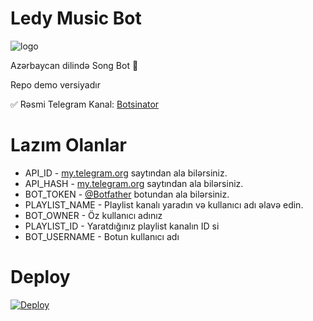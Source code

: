# Ledy Music Bot

![logo](https://telegra.ph/file/50694e1b2a639f38c6dfd.jpg)

Azərbaycan dilində Song Bot 🎵

Repo demo versiyadır



✅ Rəsmi Telegram Kanal: [Botsinator](https:t.me/ledyplaylist)

# Lazım Olanlar

- API_ID - [my.telegram.org](https://my.telegram.org) saytından ala bilərsiniz.
- API_HASH - [my.telegram.org](https://my.telegram.org) saytından ala bilərsiniz.
- BOT_TOKEN - [@Botfather](https://t.me/BOTFATHER) botundan ala bilərsiniz.
- PLAYLIST_NAME - Playlist kanalı yaradın və kullanıcı adı əlavə edin.
- BOT_OWNER - Öz kullanıcı adınız
- PLAYLIST_ID - Yaratdığınız playlist kanalın ID si
- BOT_USERNAME - Botun kullanıcı adı

# Deploy
<a href="https://heroku.com/deploy?template=https://github.com/AzeMusic/LedyDemonMusicBot">
  <img src="https://www.herokucdn.com/deploy/button.svg" alt="Deploy">
</a>
